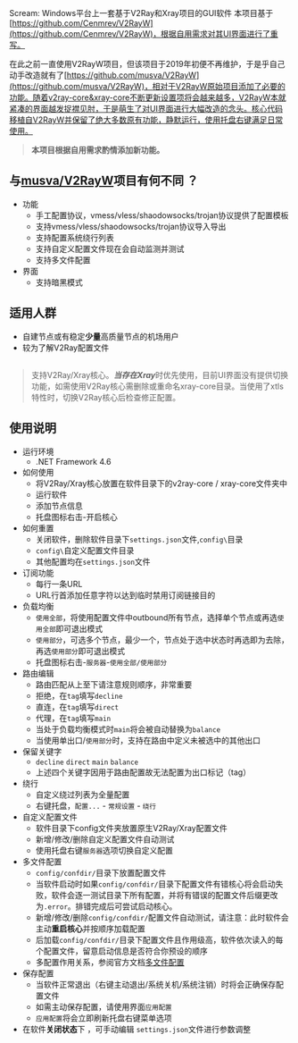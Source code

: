 Scream: Windows平台上一套基于V2Ray和Xray项目的GUI软件
本项目基于[https://github.com/Cenmrev/V2RayW](https://github.com/Cenmrev/V2RayW)，根据自用需求对其UI界面进行了重写。

在此之前一直使用V2RayW项目，但该项目于2019年初便不再维护，于是乎自己动手改造就有了[https://github.com/musva/V2RayW](https://github.com/musva/V2RayW)，相对于V2RayW原始项目添加了必要的功能。随着v2ray-core&xray-core不断更新设置项将会越来越多，V2RayW本就紧凑的界面越发捉襟见肘，于是萌生了对UI界面进行大幅改造的念头。核心代码移植自V2RayW并保留了绝大多数原有功能，静默运行，使用托盘右键满足日常使用。

> **本项目根据自用需求酌情添加新功能。**

## 与[musva/V2RayW](https://github.com/musva/V2RayW)项目有何不同 ？
- 功能
  - 手工配置协议，vmess/vless/shaodowsocks/trojan协议提供了配置模板
  - 支持vmess/vless/shaodowsocks/trojan协议导入导出
  - 支持配置系统绕行列表
  - 支持自定义配置文件现在会自动监测并测试
  - 支持多文件配置
- 界面
  - 支持暗黑模式

## 适用人群
- 自建节点或有稳定**少量**高质量节点的机场用户
- 较为了解V2Ray配置文件

##
> 支持V2Ray/Xray核心。***当存在Xray***时优先使用，目前UI界面没有提供切换功能，如需使用V2Ray核心需删除或重命名xray-core目录。当使用了xtls特性时，切换V2Ray核心后检查修正配置。

## 使用说明
- 运行环境
  - .NET Framework 4.6 
- 如何使用
   - 将V2Ray/Xray核心放置在软件目录下的v2ray-core / xray-core文件夹中
   - 运行软件
   - 添加节点信息
   - 托盘图标右击-开启核心
- 如何重置
  - 关闭软件，删除软件目录下`settings.json`文件,`config\`目录
  - `config\`自定义配置文件目录
  - 其他配置均在`settings.json`文件
- 订阅功能
  - 每行一条URL
  - URL行首添加任意字符以达到临时禁用订阅链接目的
- 负载均衡
  - `使用全部`，将使用配置文件中outbound所有节点，选择单个节点或再选`使用全部`即可退出模式
  - `使用部分`，可选多个节点，最少一个，节点处于选中状态时再选即为去除，再选`使用部分`即可退出模式
  - 托盘图标右击-`服务器`-`使用全部/使用部分`
- 路由编辑
  - 路由匹配从上至下请注意规则顺序，非常重要
  - 拒绝，在`tag`填写`decline`
  - 直连，在`tag`填写`direct`
  - 代理，在`tag`填写`main`
  - 当处于负载均衡模式时`main`将会被自动替换为`balance`
  - 当使用单出口/`使用部分`时，支持在路由中定义未被选中的其他出口
- 保留关键字
  - `decline` `direct` `main` `balance`
  - 上述四个关键字因用于路由配置故无法配置为出口标记（tag）
- 绕行
  - 自定义绕过列表为全量配置
  - 右键托盘，`配置...` - `常规设置` - `绕行`
- 自定义配置文件
  - 软件目录下config文件夹放置原生V2Ray/Xray配置文件
  - 新增/修改/删除自定义配置文件自动测试
  - 使用托盘右键`服务器`选项切换自定义配置
- 多文件配置
  - `config/confdir/`目录下放置配置文件
  - 当软件启动时如果`config/confdir/`目录下配置文件有错核心将会启动失败，软件会逐一测试目录下所有配置，并将有错误的配置文件后缀更改为`.error`。排错完成后可尝试启动核心。
  - 新增/修改/删除`config/confdir/`配置文件自动测试，请注意：此时软件会主动****重启核心****并按顺序加载配置
  - 后加载`config/confdir/`目录下配置文件且作用级高，软件依次读入的每个配置文件，留意启动信息是否符合你预设的顺序
  - 多配置作用关系，参阅官方文档[多文件配置](https://www.v2fly.org/config/multiple_config.html#%E7%94%A8%E6%B3%95%E8%AF%B4%E6%98%8E)
- 保存配置
  - 当软件正常退出（右键主动退出/系统关机/系统注销）时将会正确保存配置文件
  - 如需主动保存配置，请使用界面`应用配置`
  - `应用配置`将会立即刷新托盘右键菜单选项
- 在软件**关闭状态**下 ，可手动编辑  `settings.json`文件进行参数调整



